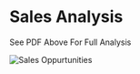 # Sales Analysis

See PDF Above For Full Analysis

![Sales Oppurtunities](https://imagedelivery.net/K5TI-EHerRDIgbgGIcCsuw/23fd49b4-f0b2-4c04-efae-c06790f07d00/public)
